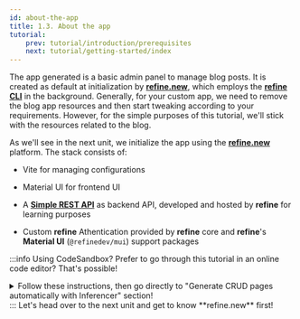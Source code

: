 ```yaml
---
id: about-the-app
title: 1.3. About the app
tutorial:
    prev: tutorial/introduction/prerequisites
    next: tutorial/getting-started/index
---
```


The app generated is a basic admin panel to manage blog posts. It is created as default at initialization by [**refine.new**](https://refine.new), which employs the [**refine CLI**](https://refine.new) in the background. Generally, for your custom app, we need to remove the blog app resources and then start tweaking according to your requirements. However, for the simple purposes of this tutorial, we'll stick with the resources related to the blog.

As we'll see in the next unit, we initialize the app using the [**refine.new**](https://refine.new) platform. The stack consists of:

- Vite for managing configurations

- Material UI for frontend UI

- A [**Simple REST API**](https://github.com/refinedev/refine/tree/master/packages/simple-rest) as backend API, developed and hosted by **refine** for learning purposes

- Custom **refine** Athentication provided by **refine** core and **refine**'s **Material UI** (`@refinedev/mui`) support packages

:::info Using CodeSandbox?
Prefer to go through this tutorial in an online code editor? That's possible!

<details>

<summary>Follow these instructions, then go directly to "Generate CRUD pages automatically with Inferencer" section!</summary>

**Set up StackBlitz**

<UIConditional is="mui">

1. Click [here](https://codesandbox.io/embed/github/refinedev/refine/tree/master/examples/template-mui?file=src%2FApp.tsx) to open the Material UI template.

</UIConditional>

2. Click “Sign in” on the top right to log in using your GitHub credentials.

3. In the upper left of the StackBlitz editor window, click the "fork" button to fork the template (save to your own account dashboard).

<UIConditional is="mui">

4. After the project loads, you will see a live preview of the “refine-mui-boilerplate” starter.

</UIConditional>

**Make Changes**

<UIConditional is="mui">

In the files panel, click on `src/App.tsx` to open it. Afterwards, go to this part of the tutorial to learn how to make changes to this file: [Generate CRUD pages automatically with Inferencer](/docs/tutorial/getting-started/mui/generate-crud-pages/)

</UIConditional>


**Create a GitHub Repository**

1. Press the "Connect Repository" button at the top of your list of files, enter a new name for your repository, and click "Create repo & push".

2. When you have changes to be commit to GitHub, a “Commit” button will appear at the top left of your workspace. Clicking on this will allow you to enter a commit message, and update your repository.

**What's next?**

<UIConditional is="mui">

Now you can navigate to [Generate CRUD pages automatically with Inferencer](/docs/tutorial/getting-started/mui/generate-crud-pages) to start building with **refine**!

</UIConditional>

</details>
:::

<Checklist>

<ChecklistItem id="getting-started">
Let's head over to the next unit and get to know **refine.new** first!
</ChecklistItem>

</Checklist>

